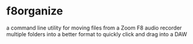 # f8organize
a command line utility for moving files from a Zoom F8 audio recorder multiple folders into a better format to quickly click and drag into a DAW
